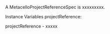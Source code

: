 A MetacelloProjectReferenceSpec is xxxxxxxxx.Instance Variables	projectReference:		<Object>projectReference	- xxxxx